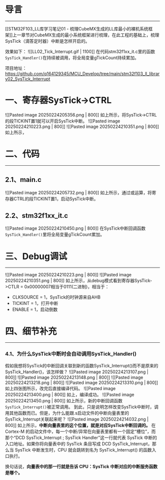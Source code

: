 # 导言
---
[[STM32F103_LL库学习笔记01 - 梳理CubeMX生成的LL库最小的裸机系统框架]]上一章节对CubeMX生成的最小系统框架进行梳理，在此工程的基础上，梳理SysTick（滴答定时器）中断是怎样开启的。

效果如下：
![[LL02_Tick_Interrupt.gif | 1100]]
在代码stm32f1xx_it.c里的函数`SysTick_Handler()`在持续被调用，将全局变量gTickCount持续累加。

项目地址：https://github.com/q164129345/MCU_Develop/tree/main/stm32f103_ll_library02_SysTick_Interrupt

# 一、寄存器SysTick->CTRL
![[Pasted image 20250224205356.png | 800]]
如上所示，将SysTick->CTRL的段TICKINT置1就可以开启SysTick中断。
![[Pasted image 20250224210223.png | 800]]
![[Pasted image 20250224210351.png | 800]]
如上所示，


# 二、代码
---
## 2.1、main.c
![[Pasted image 20250224205732.png | 800]]
如上所示，通过或运算，将寄存器CTRL的段TICKINT置1，启动SysTick中断。
## 2.2、stm32f1xx_it.c
![[Pasted image 20250224210450.png | 800]]
在SysTick中断回调函数`SysTick_Handler()`里将全局变量gTickCount累加。

# 三、Debug调试
---
![[Pasted image 20250224210223.png | 800]]
![[Pasted image 20250224210351.png | 800]]
如上所示，从debug模式看到寄存器SysTick->CTLR = 0x00000007相当于0111(二进制)，相当于：
- CLKSOURCE = 1，SysTick的时钟源来自AHB
- TICKINT = 1，打开中断
- ENABLE = 1，启动倒数

# 四、细节补充
---
### 4.1、为什么SysTick中断时会自动调用SysTick_Handler()
假如我想将SysTick的中断回调关联到新的函数SysTick_Interrupt()而不是原来的SysTick_Handler()，该怎样做？
![[Pasted image 20250224213107.png | 800]]
![[Pasted image 20250224213148.png | 800]]
![[Pasted image 20250224213218.png | 800]]
![[Pasted image 20250224213310.png | 800]]
如上四张图所示，改完后直接编译代码。
![[Pasted image 20250224213400.png | 800]]
如上，编译成功。
![[Pasted image 20250224213450.png | 800]]
如上所示，新的中断回调函数`SysTick_Interrupt()`被正常调用。
到此，只是说明怎样改变SysTick中断时，调用其他函数而已。但是，为什么能跟.s启动文件的中断向量表里的SysTick_Interrupt关联起来呢？
![[Pasted image 20250224214032.png | 800]]
如上所示，**中断向量表里的这个位置，就是对应SysTick中断回调的。** 在 Cortex-M 的启动文件中，每一个中断/异常在向量表里都有一个固定“槽位”，而那个“DCD SysTick_Interrupt ; SysTick Handler”这一行就代表 SysTick 中断的入口地址。如果你将向量表中的 SysTick 条目写成 DCD SysTick_Interrupt，那么当 SysTick 中断发生时，CPU 就会跳转到名为 SysTick_Interrupt() 的函数入口执行。

换句话说，**向量表中的那一行就是告诉 CPU：SysTick 中断对应的中断服务函数是哪个。**




